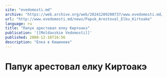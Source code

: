 ```yaml
---
site: "evedomosti.md"
archive: "https://web.archive.org/web/20241209200737/www.evedomosti.md/news/Papuk_Arestoval_Elku_Kirtoake"
url: "http://www.evedomosti.md/news/Papuk_Arestoval_Elku_Kirtoake"
language: ru
title: "Папук арестовал елку Киртоакэ"
publication: '[[Moldavskie Vedomosti]]'
published: 2008-12-16T16:56
description: "Елка в Кишиневе"
---
```


# Папук арестовал елку Киртоакэ

